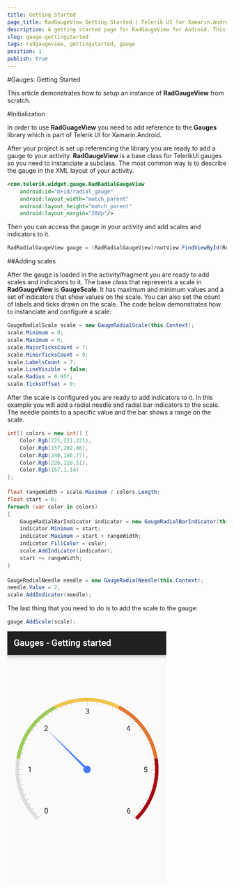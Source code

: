 ```yaml
---
title: Getting Started
page_title: RadGaugeView Getting Started | Telerik UI for Xamarin.Android Documentation
description: A getting started page for RadGaugeView for Android. This article explains what are the steps to create a RadGaugeView instance from scratch.
slug: gauge-gettingstarted
tags: radgaugeview, gettingstarted, gauge
position: 1
publish: true
---
```


#Gauges: Getting Started

This article demonstrates how to setup an instance of **RadGaugeView** from scratch.

#Initialization

In order to use **RadGuageView** you need to add reference to the **Gauges** library which is part of Telerik UI for Xamarin.Android.

After your project is set up referencing the library you are ready to add a gauge to your activity. **RadGaugeView** is a base class for TelerikUI gauges so you need to instanciate a subclass. The most common way is to describe the gauge in the XML layout of your activity.

```XML
<com.telerik.widget.gauge.RadRadialGaugeView
    android:id="@+id/radial_gauge"
    android:layout_width="match_parent"
    android:layout_height="match_parent"
    android:layout_margin="20dp"/>
```

Then you can access the gauge in your activity and add scales and indicators to it.


```C#
RadRadialGaugeView gauge = (RadRadialGaugeView)rootView.FindViewById(Resource.Id.radial_gauge);
```

##Adding scales

After the gauge is loaded in the activity/fragment you are ready to add scales and indicators to it. The base class that represents a scale in **RadGaugeView** is **GaugeScale**. It has maximum and minimum values and a set of indicators that show values on the scale. You can also set the count of labels and ticks drawn on the scale. The code below demonstrates how to instanciate and configure a scale:


```C#
GaugeRadialScale scale = new GaugeRadialScale(this.Context);
scale.Minimum = 0;
scale.Maximum = 6;
scale.MajorTicksCount = 7;
scale.MinorTicksCount = 9;
scale.LabelsCount = 7;
scale.LineVisible = false;
scale.Radius = 0.95f;
scale.TicksOffset = 0;
```

After the scale is configured you are ready to add indicators to it. In this example you will add a radial needle and radial bar indicators to the scale. The needle points to a specific value and the bar shows a range on the scale.


```C#
int[] colors = new int[] {
    Color.Rgb(221,221,221),
    Color.Rgb(157,202,86),
    Color.Rgb(240,196,77),
    Color.Rgb(226,118,51),
    Color.Rgb(167,1,14)
};

float rangeWidth = scale.Maximum / colors.Length;
float start = 0;
foreach (var color in colors)
{
    GaugeRadialBarIndicator indicator = new GaugeRadialBarIndicator(this.Context);
    indicator.Minimum = start;
    indicator.Maximum = start + rangeWidth;
    indicator.FillColor = color;
    scale.AddIndicator(indicator);
    start += rangeWidth;
}

GaugeRadialNeedle needle = new GaugeRadialNeedle(this.Context);
needle.Value = 2;
scale.AddIndicator(needle);
```

The last thing that you need to do is to add the scale to the gauge:


```C#
gauge.AddScale(scale);
```

![TelerikUI-Gauges-GettingStarted](images/gauges-getting-started.png "This is how the gauge should look like.")